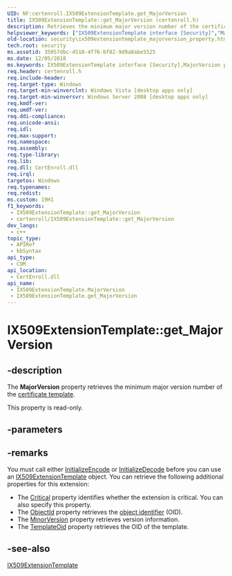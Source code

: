 ```yaml
---
UID: NF:certenroll.IX509ExtensionTemplate.get_MajorVersion
title: IX509ExtensionTemplate::get_MajorVersion (certenroll.h)
description: Retrieves the minimum major version number of the certificate template.
helpviewer_keywords: ["IX509ExtensionTemplate interface [Security]","MajorVersion property","IX509ExtensionTemplate.MajorVersion","IX509ExtensionTemplate.get_MajorVersion","IX509ExtensionTemplate::MajorVersion","IX509ExtensionTemplate::get_MajorVersion","MajorVersion property [Security]","MajorVersion property [Security]","IX509ExtensionTemplate interface","certenroll/IX509ExtensionTemplate::MajorVersion","certenroll/IX509ExtensionTemplate::get_MajorVersion","get_MajorVersion","security.ix509extensiontemplate_majorversion_property"]
old-location: security\ix509extensiontemplate_majorversion_property.htm
tech.root: security
ms.assetid: 35057dbc-4518-4f76-bf82-9d9a8abe5525
ms.date: 12/05/2018
ms.keywords: IX509ExtensionTemplate interface [Security],MajorVersion property, IX509ExtensionTemplate.MajorVersion, IX509ExtensionTemplate.get_MajorVersion, IX509ExtensionTemplate::MajorVersion, IX509ExtensionTemplate::get_MajorVersion, MajorVersion property [Security], MajorVersion property [Security],IX509ExtensionTemplate interface, certenroll/IX509ExtensionTemplate::MajorVersion, certenroll/IX509ExtensionTemplate::get_MajorVersion, get_MajorVersion, security.ix509extensiontemplate_majorversion_property
req.header: certenroll.h
req.include-header: 
req.target-type: Windows
req.target-min-winverclnt: Windows Vista [desktop apps only]
req.target-min-winversvr: Windows Server 2008 [desktop apps only]
req.kmdf-ver: 
req.umdf-ver: 
req.ddi-compliance: 
req.unicode-ansi: 
req.idl: 
req.max-support: 
req.namespace: 
req.assembly: 
req.type-library: 
req.lib: 
req.dll: CertEnroll.dll
req.irql: 
targetos: Windows
req.typenames: 
req.redist: 
ms.custom: 19H1
f1_keywords:
 - IX509ExtensionTemplate::get_MajorVersion
 - certenroll/IX509ExtensionTemplate::get_MajorVersion
dev_langs:
 - c++
topic_type:
 - APIRef
 - kbSyntax
api_type:
 - COM
api_location:
 - CertEnroll.dll
api_name:
 - IX509ExtensionTemplate.MajorVersion
 - IX509ExtensionTemplate.get_MajorVersion
---
```


# IX509ExtensionTemplate::get_MajorVersion


## -description

The <b>MajorVersion</b> property retrieves the minimum major version number of the <a href="/windows/desktop/SecGloss/c-gly">certificate template</a>.

This property is read-only.

## -parameters

## -remarks

You must call either <a href="/windows/desktop/api/certenroll/nf-certenroll-ix509extensiontemplate-initializeencode">InitializeEncode</a> or <a href="/windows/desktop/api/certenroll/nf-certenroll-ix509extensiontemplate-initializedecode">InitializeDecode</a> before you can use an  <a href="/windows/desktop/api/certenroll/nn-certenroll-ix509extensiontemplate">IX509ExtensionTemplate</a> object. You can retrieve the following additional properties for this extension:<ul>
<li>The <a href="/windows/desktop/api/certenroll/nf-certenroll-ix509extension-get_critical">Critical</a> property identifies whether the extension is critical. You can also specify this property.</li>
<li>The <a href="/windows/desktop/api/certenroll/nf-certenroll-ix509extension-get_objectid">ObjectId</a> property retrieves the <a href="/windows/desktop/SecGloss/o-gly">object identifier</a> (OID).</li>
<li>The <a href="/windows/desktop/api/certenroll/nf-certenroll-ix509extensiontemplate-get_minorversion">MinorVersion</a> property retrieves version information.</li>
<li>The <a href="/windows/desktop/api/certenroll/nf-certenroll-ix509extensiontemplate-get_templateoid">TemplateOid</a> property retrieves the OID of the template.</li>
</ul>

## -see-also

<a href="/windows/desktop/api/certenroll/nn-certenroll-ix509extensiontemplate">IX509ExtensionTemplate</a>